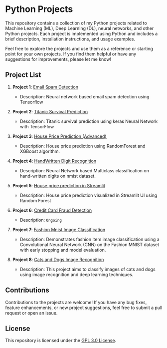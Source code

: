 # Python Projects

This repository contains a collection of my Python projects related to Machine Learning (ML), Deep Learning (DL), neural networks, and other Python projects. Each project is implemented using Python and includes a brief description, installation instructions, and usage examples.

Feel free to explore the projects and use them as a reference or starting point for your own projects. If you find them helpful or have any suggestions for improvements, please let me know!

## Project List

1. **Project 1**: [Email Spam Detection](https://github.com/Ashad001/PythonProjects/tree/main/EmailSpamChecker)
   - Description: Neural network based email spam detection using Tensorflow

2. **Project 2**: [Titanic Survival Prediction](https://github.com/Ashad001/PythonProjects/tree/main/TitanicSurvivor)
   - Description: Titanic survival prediction using keras Neural Network with TensorFlow

3. **Project 3**: [House Price Prediction (Advanced)](https://github.com/Ashad001/ML-DL-Projects/tree/main/HousePricePrediction)
   - Description: House price prediction using RandomForest and XGBoost algorithm.

4. **Project 4**: [HandWritten Digit Recognition](https://github.com/Ashad001/ML-DL-Projects/tree/main/HandWrittenDigitClassification)
   - Description: Neural Network based Multiclass classification on hand-written digits on nmist dataset.

5. **Project 5**: [House price prediction in Streamlit](https://github.com/Ashad001/ML-DL-Projects/tree/main/House_Price_Prediction%20in%20Streamlit)
   - Description: House price prediction visualized in Streamlit UI using Random Forest 

6. **Project 6**: [Credit Card Fraud Detection](https://github.com/Ashad001/ML-DL-Projects/tree/main/CreditCard%20Fraud%20Detection)
   - Description: `Ongoing`

7. **Project 7**: [Fashion Mnist Image Classification](https://github.com/Ashad001/ML-DL-Projects/tree/main/Fashion_mnist_classifier)
   - Description: Demonstrates fashion item image classification using a Convolutional Neural Network (CNN) on the Fashion MNIST dataset with early stopping and model evaluation.

8. **Project 8**: [Cats and Dogs Image Recognition](https://github.com/Ashad001/ML-DL-Projects/tree/main/Cats-Dog-Classifier)
   - Description: This project aims to classify images of cats and dogs using image recognition and deep learning techniques.


## Contributions
Contributions to the projects are welcome! If you have any bug fixes, feature enhancements, or new project suggestions, feel free to submit a pull request or open an issue.

## License
This repository is licensed under the [GPL 3.0 License](https://github.com/Ashad001/PythonProjects/blob/main/LICENSE).
